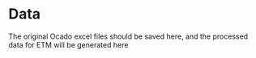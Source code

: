 # Data

The original Ocado excel files should be saved here, and the processed data for ETM will be generated here